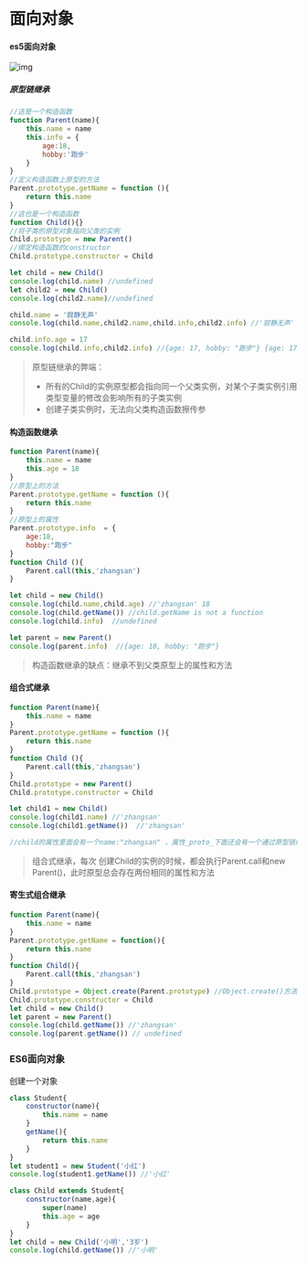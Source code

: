 # 面向对象

#### es5面向对象

![img](https://user-gold-cdn.xitu.io/2020/4/6/1714fd86c8983189?imageView2/0/w/1280/h/960/format/webp/ignore-error/1)

[图片来源]: https://juejin.im/post/5e8b261ae51d4546c0382ab4#heading-18

##### 原型链继承

```js
//这是一个构造函数
function Parent(name){
    this.name = name
    this.info = {
        age:18,
        hobby:'跑步'
    }
}  
//定义构造函数上原型的方法
Parent.prototype.getName = function (){
    return this.name                            
}
//这也是一个构造函数
function Child(){}
//将子类的原型对象指向父类的实例
Child.prototype = new Parent()
//绑定构造函数的constructor
Child.prototype.constructor = Child

let child = new Child()
console.log(child.name) //undefined
let child2 = new Child()
console.log(child2.name)//undefined

child.name = '寂静无声'
console.log(child.name,child2.name,child.info,child2.info) //'寂静无声' undefined {age: 18, hobby: "跑步"}  {age: 18, hobby: "跑步"} 

child.info.age = 17
console.log(child.info,child2.info) //{age: 17, hobby: "跑步"} {age: 17, hobby: "跑步"} 

```

> 原型链继承的弊端：
>
> + 所有的Child的实例原型都会指向同一个父类实例，对某个子类实例引用类型变量的修改会影响所有的子类实例
> + 创建子类实例时，无法向父类构造函数擦传参
>

#### 构造函数继承

```js
function Parent(name){
    this.name = name
    this.age = 18
}
//原型上的方法
Parent.prototype.getName = function (){
    return this.name
}
//原型上的属性
Parent.prototype.info  = {
    age:18,
    hobby:"跑步"
}
function Child (){
    Parent.call(this,'zhangsan')
}

let child = new Child()
console.log(child.name,child.age) //'zhangsan' 18
console.log(child.getName()) //child.getName is not a function
console.log(child.info)  //undefined

let parent = new Parent()
console.log(parent.info)  //{age: 18, hobby: "跑步"}


```

> 构造函数继承的缺点：继承不到父类原型上的属性和方法

#### 组合式继承

```js
function Parent(name){
    this.name = name
}
Parent.prototype.getName = function (){
    return this.name 
}
function Child (){
    Parent.call(this,'zhangsan')
}
Child.prototype = new Parent()
Child.prototype.constructor = Child

let child1 = new Child()
console.log(child1.name) //'zhangsan'
console.log(child1.getName())  //'zhangsan'

//child的属性里面会有一个name:"zhangsan" ，属性_proto_下面还会有一个通过原型链继承的name：undefined 
```

> 组合式继承，每次 创建Child的实例的时候，都会执行Parent.call和new Parent()，此时原型总会存在两份相同的属性和方法

#### 寄生式组合继承

```js
function Parent(name){
    this.name = name
}
Parent.prototype.getName = function(){
    return this.name
}
function Child(){
    Parent.call(this,'zhangsan')
}
Child.prototype = Object.create(Parent.prototype) //Object.create()方法创建一个新对象，使用现有的对象来提供新创建的对象的__proto__
Child.prototype.constructor = Child
let child = new Child()
let parent = new Parent()
console.log(child.getName()) //'zhangsan'
console.log(parent.getName()) // undefined
```



### ES6面向对象

创建一个对象

```js
class Student{
    constructor(name){
        this.name = name
    }
    getName(){
        return this.name
    }
}
let student1 = new Student('小红')
console.log(student1.getName()) //'小红'

class Child extends Student{
    constructor(name,age){
        super(name)
        this.age = age
    }
}
let child = new Child('小明','3岁')
console.log(child.getName()) //'小明'
```

